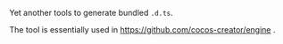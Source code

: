 
Yet another tools to generate bundled `.d.ts`.

The tool is essentially used in https://github.com/cocos-creator/engine .

